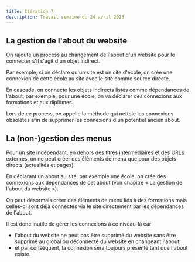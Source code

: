 ```yaml
---
title: Itération 7
description: Travail semaine du 24 avril 2023
---
```


## La gestion de l'about du website

On rajoute un process au changement de l'about d'un website pour le connecter s'il s'agit d'un objet indirect.

Par exemple, si on déclare qu'un site est un site d'école, on crée une connexion de cette école au site avec le site comme source directe.

En cascade, on connecte les objets indirects listés comme dépendances de l'about, par exemple, pour une école, on va déclarer des connexions aux formations et aux diplômes.

Lors de ce process, on appelle la méthode qui nettoie les connexions obsolètes afin de supprimer les connexions d'un potentiel ancien about.

## La (non-)gestion des menus

Pour un site indépendant, en dehors des titres intermédiaires et des URLs externes, on ne peut créer des éléments de menu que pour des objets directs (actualités et pages).

En déclarant un about au site, par exemple une école, on crée des connexions aux dépendances de cet about (voir chapitre « La gestion de l'about du website »).

On peut désormais créer des éléments de menu liés à des formations mais celles-ci sont déjà connectés via le site directement par les dépendances de l'about.

Il est donc inutile de gérer les connexions à ce niveau-là car
- l'about du website ne peut pas être supprimé du website sans être supprimé au global ou déconnecté du website en changeant l'about.
- et par conséquent, la connexion sera toujours présente tant que l'about existe.
